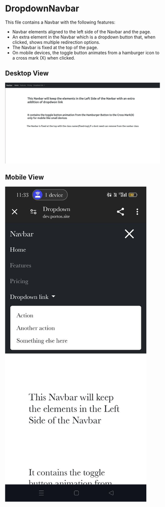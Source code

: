 # DropdownNavbar

This file contains a Navbar with the following features:
- Navbar elements aligned to the left side of the Navbar and the page.
- An extra element in the Navbar which is a dropdown button that, when clicked, shows multiple redirection options.
- The Navbar is fixed at the top of the page.
- On mobile devices, the toggle button animates from a hamburger icon to a cross mark (X) when clicked.

## Desktop View
![Desktop View](Dropdowndesktop.jpg)

## Mobile View
![Mobile View](Dropdownphone.jpg)
